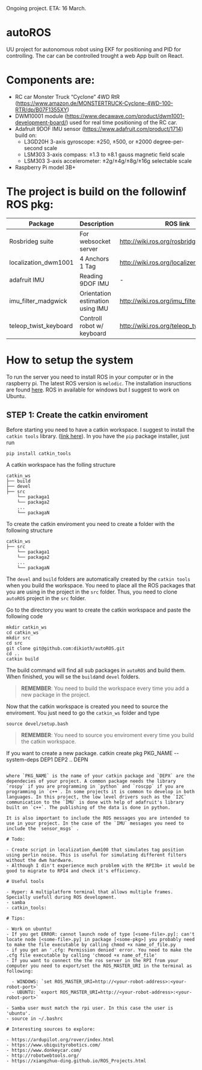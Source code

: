 <aside class="notice">
Ongoing project. ETA: 16 March.
</aside>

# autoROS

UU project for autonomous robot using EKF for positioning and PID for controlling. The car can be controlled trought a web App built on React.

# Components are:

- RC car Monster Truck “Cyclone” 4WD RtR (https://www.amazon.de/MONSTERTRUCK-Cyclone-4WD-100-RTR/dp/B07F1355XY)
- DWM10001 module (https://www.decawave.com/product/dwm1001-development-board/) used for real time positioning of the RC car.
- Adafruit 9DOF IMU sensor (https://www.adafruit.com/product/1714) build on:
  - L3GD20H 3-axis gyroscope: ±250, ±500, or ±2000 degree-per-second scale
  - LSM303 3-axis compass: ±1.3 to ±8.1 gauss magnetic field scale
  - LSM303 3-axis accelerometer: ±2g/±4g/±8g/±16g selectable scale
- Raspberry Pi model 3B+

# The project is build on the followinf ROS pkg:

| Package               | Description                      | ROS link                                  | Git Link                                             |
| --------------------- | -------------------------------- | ----------------------------------------- | ---------------------------------------------------- |
| Rosbrideg suite       | For websocket server             | http://wiki.ros.org/rosbridge_suite       | https://github.com/RobotWebTools/rosbridge_suite.git |
| localization_dwm1001  | 4 Anchors 1 Tag                  | http://wiki.ros.org/localizer_dwm1001     | https://github.com/20chix/dwm1001_ros.git            |
| adafruit IMU          | Reading 9DOF IMU                 | -                                         | - https://github.com/rolling-robot/adafruit_imu      |
| imu_filter_madgwick   | Orientation estimation using IMU | http://wiki.ros.org/imu_filter_madgwick   | https://github.com/ccny-ros-pkg/imu_tools.git        |
| teleop_twist_keyboard | Controll robot w/ keyboard       | http://wiki.ros.org/teleop_twist_keyboard | https://github.com/ros-teleop/teleop_twist_keyboard  |

# How to setup the system

To run the server you need to install ROS in your computer or in the raspberry pi. The latest ROS version is `melodic`. The installation insructions are found [here](http://wiki.ros.org/melodic/Installation/Ubuntu). ROS in available for windows but I suggest to work on Ubuntu.

## STEP 1: Create the catkin enviroment

Before starting you need to have a catkin workspace. I suggest to install the `catkin tools` library. ([link here](https://catkin-tools.readthedocs.io/en/latest/index.html)). In you have the `pip` package installer, just run

```
pip install catkin_tools
```

A catkin workspace has the folling structure

```
catkin_ws
├── build
├── devel
├── src
    └── packaga1
    └── packaga2
    ...
    └── packagaN

```

To create the catkin enviroment you need to create a folder with the following structure

```
catkin_ws
├── src
    └── packaga1
    └── packaga2
    ...
    └── packagaN
```

The `devel` and `build` folders are automatically created by the `catkin tools` when you build the workspace. You need to place all the ROS packages that you are using in the project in the `src` folder. Thus, you need to clone `autoROS` project in the `src` folder.

Go to the directory you want to create the catkin workspace and paste the following code

```
mkdir catkin_ws
cd catkin_ws
mkdir src
cd src
git clone git@github.com:dikioth/autoROS.git
cd ..
catkin build
```

The build command will find all sub packages in `autoROS` and build them. When finished, you will se the `build`and `devel` folders.

> **REMEMBER**: You need to build the workspace every time you add a new package in the project.

Now that the catkin workspace is created you need to source the enviroment. You just need to go the `catkin_ws` folder and type

```
source devel/setup.bash
```

> **REMEMBER**: You need to source you enviroment every time you build the catkin workspace.

If you want to create a new package.
catkin create pkg PKG_NAME --system-deps DEP1 DEP2 .. DEPN

```

where `PKG_NAME` is the name of your catkin package and `DEPX` are the dependecies of your project. A common package needs the library `rospy` if you are programming in `python` and `roscpp` if you are programming in `c++`. In some projects it is common to develop in both languages. In this project, the low level drivers such as the `I2C` communication to the `IMU` is done with help of adafruit's library built on `c++`. The publishing of the data is done in python.

It is also important to include the ROS messages you are intended to use in your project. In the case of the `IMU` messages you need to include the `sensor_msgs` .

# Todo:

- Create script in localization_dwm100 that simulates tag position using perlin noise. This is useful for simulating different filters without the dwm hardware.
- Although I din't experience much problem with the RPI3b+ it would be good to migrate to RPI4 and check it's efficiency.

# Useful tools

- Hyper: A multiplatform terminal that allows multiple frames. Specially usefull during ROS development.
- samba
- catkin_tools:

# Tips:

- Work on ubuntu!
- If you get ERROR: cannot launch node of type [<some-file>.py]: can't locate node [<some-file>.py] in package [<some-pkg>] you probably need to make the file executable by calling chmod +x name_of_file.py
- if you get an '.cfg: Permission denied' error. You need to make the .cfg file executable by calling 'chmood +x name_of_file'
- If you want to connect the the ros server in the RPI from your computer you need to export/set the ROS_MASTER_URI in the terminal as following:

  - WINDOWS: `set ROS_MASTER_URI=http://<your-robot-address>:<your-robot-port>`
  - UBUNTU: `export ROS_MASTER_URI=http://<your-robot-address>:<your-robot-port>`

- Samba user must match the rpi user. In this case the user is 'ubuntu'.
- source in ~/.bashrc

# Interesting sources to explore:

- https://ardupilot.org/rover/index.html
- https://www.ubiquityrobotics.com/
- https://www.donkeycar.com/
- http://robotwebtools.org/
- https://xiangzhuo-ding.github.io/ROS_Projects.html
```
